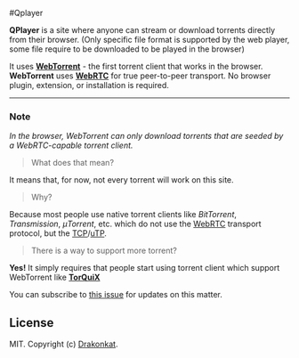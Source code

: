 [//]: # (![QPlayer]&#40;https://gitlab.com/tndsite/quix-player/raw/master/public/logo512.png&#41;)
#Qplayer

**QPlayer** is a site where anyone can stream or download torrents directly from their browser. (Only specific file format is supported by the web player, some file require to be downloaded to be played in the browser)

It uses **[WebTorrent](https://webtorrent.io/)** - the first torrent client that works in the browser. **WebTorrent** uses **[WebRTC](https://webrtc.org/)** for true peer-to-peer transport. No browser plugin, extension, or installation is required.

---

### Note

*In the browser, WebTorrent can only download torrents that are seeded by a WebRTC-capable torrent client.*

> What does that mean?

It means that, for now, not every torrent will work on this site.

> Why?

Because most people use native torrent clients like *BitTorrent*, *Transmission*, *μTorrent*, etc. which do not use the [WebRTC](https://en.wikipedia.org/wiki/WebRTC) transport protocol, but the [TCP](https://en.wikipedia.org/wiki/Transmission_Control_Protocol)/[uTP](https://en.wikipedia.org/wiki/Micro_Transport_Protocol).

> There is a way to support more torrent?

**Yes!** It simply requires that people start using torrent client which support WebTorrent like **[TorQuiX](https://github.com/drakonkat/webtorrent-express-api/releases)**

You can subscribe to [this issue](https://github.com/feross/webtorrent/issues/369) for updates on this matter.

## License

MIT. Copyright (c) [Drakonkat](https://gitlab.com/tndsite/quix-player/-/blob/master/LICENSE).

